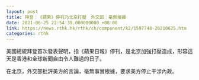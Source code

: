 ```yaml
---
layout: post
title: 拜登︰《蘋果》停刊乃北京打壓　外交部︰毫無根據
date: 2021-06-25 22:54:39.000000000 +08:00
link: https://news.rthk.hk/rthk/ch/component/k2/1597748-20210625.htm
categories: rthk
---
```


美國總統拜登首次發表聲明，指《蘋果日報》停刊，是北京加強打壓造成，形容這天是香港和全球新聞自由令人難過的日子。

在北京，外交部批評美方的言論，毫無事實根據，要求美方停止干涉內政。
